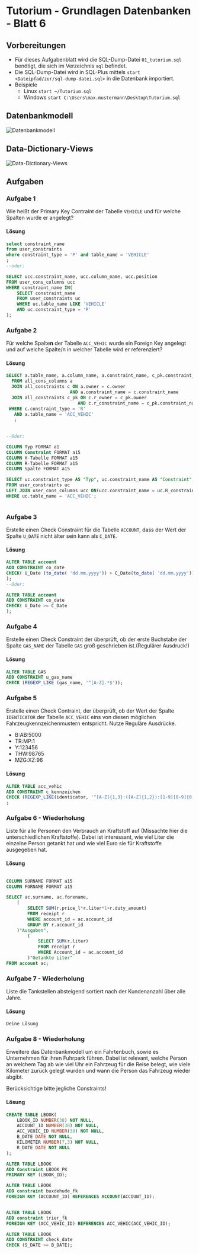 # Tutorium - Grundlagen Datenbanken - Blatt 6

## Vorbereitungen
* Für dieses Aufgabenblatt wird die SQL-Dump-Datei `01_tutorium.sql` benötigt, die sich im Verzeichnis `sql` befindet.
* Die SQL-Dump-Datei wird in SQL-Plus mittels `start <Dateipfad/zur/sql-dump-datei.sql>` in die Datenbank importiert.
* Beispiele
  * Linux `start ~/Tutorium.sql`
  * Windows `start C:\Users\max.mustermann\Desktop\Tutorium.sql`

## Datenbankmodell
![Datenbankmodell](./img/datamodler_schema.png)

## Data-Dictionary-Views
![Data-Dictionary-Views](./img/constraint_schema.png)

## Aufgaben

### Aufgabe 1
Wie heißt der Primary Key Contraint der Tabelle `VEHICLE` und für welche Spalten wurde er angelegt?

#### Lösung
```sql
select constraint_name
from user_constraints 
where constraint_type = 'P' and table_name = 'VEHICLE'
;
--oder:

SELECT ucc.constraint_name, ucc.column_name, ucc.position 
FROM user_cons_columns ucc
WHERE constraint_name IN(
	SELECT constraint_name
	FROM user_constraints uc
	WHERE uc.table_name LIKE 'VEHICLE'
	AND uc.constraint_type = 'P'
);
```

### Aufgabe 2
Für welche Spalte**n** der Tabelle `ACC_VEHIC` wurde ein Foreign Key angelegt und auf welche Spalte/n in welcher Tabelle wird er referenziert?

#### Lösung
```sql
SELECT a.table_name, a.column_name, a.constraint_name, c_pk.constraint_name 
  FROM all_cons_columns a
  JOIN all_constraints c ON a.owner = c.owner
                        AND a.constraint_name = c.constraint_name
  JOIN all_constraints c_pk ON c.r_owner = c_pk.owner
                           AND c.r_constraint_name = c_pk.constraint_name
 WHERE c.constraint_type = 'R'
   AND a.table_name = 'ACC_VEHIC'
   ;
   
   
--Oder:

COLUMN Typ FORMAT a1
COLUMN Constraint FORMAT a15
COLUMN H-Tabelle FORMAT a15
COLUMN R-Tabelle FORMAT a15
COLUMN Spalte FORMAT a15

SELECT uc.constraint_type AS "Typ", uc.comstraint_name AS "Constraint", uc.table_name AS "H-Tabelle", ucc.table_name AS"R-Tabelle", ucc.column_name "Spalte"
FROM user_constraints uc
LEFT JOIN user_cons_columns ucc ON(ucc.constraint_name = uc.R_constraint_name)
WHERE uc.table_name = 'ACC_VEHIC';   
   
```

### Aufgabe 3
Erstelle einen Check Constraint für die Tabelle `ACCOUNT`, dass der Wert der Spalte `U_DATE` nicht älter sein kann als `C_DATE`.

#### Lösung
```sql
ALTER TABLE account 
ADD CONSTRAINT co_date
CHECK( U_Date (to_date( 'dd.mm.yyyy')) > C_Date(to_date( 'dd.mm.yyyy'))
);
--Oder:

ALTER TABLE account 
ADD CONSTRAINT co_date
CHECK( U_Date >= C_Date
);

```

### Aufgabe 4
Erstelle einen Check Constraint der überprüft, ob der erste Buchstabe der Spalte `GAS_NAME` der Tabelle `GAS` groß geschrieben ist.(Regulärer Ausdruck!)

#### Lösung
```sql
ALTER TABLE GAS  
ADD CONSTRAINT u_gas_name
CHECK (REGEXP_LIKE (gas_name, '^[A-Z].*$'));

```

### Aufgabe 5
Erstelle einen Check Contraint, der überprüft, ob der Wert der Spalte `IDENTICATOR` der Tabelle `ACC_VEHIC` eins von diesen möglichen Fahrzeugkennzeichenmustern entspricht. Nutze Reguläre Ausdrücke.

+ B:AB:5000
+ TR:MP:1
+ Y:123456
+ THW:98765
+ MZG:XZ:96

#### Lösung
```sql
ALTER TABLE acc_vehic
ADD CONSTRAINT c_kennzeichen
CHECK (REGEXP_LIKE(identicator, '^[A-Z]{1,3}:([A-Z]{1,2}):[1-9][0-9]{0,3}|[1-9][0-9]{0,5}))$', 'c'))
;


```

### Aufgabe 6 - Wiederholung
Liste für alle Personen den Verbrauch an Kraftstoff auf (Missachte hier die unterschiedlichen Kraftstoffe). Dabei ist interessant, wie viel Liter die einzelne Person getankt hat und wie viel Euro sie für Kraftstoffe ausgegeben hat.

#### Lösung
```sql

COLUMN SURNAME FORMAT a15
COLUMN FORNAME FORMAT a15

SELECT ac.surname, ac.forename, 
	(
		SELECT SUM(r.price_l*r.liter*1+r.duty_amount)
		FROM receipt r
		WHERE account_id = ac.account_id
		GROUP BY r.account_id
	)"Ausgaben",
		(
			SELECT SUM(r.liter)
			FROM receipt r
			WHERE Account_id = ac.account_id
		)"Getankte Liter" 
FROM account ac;

```

### Aufgabe 7 - Wiederholung
Liste die Tankstellen absteigend sortiert nach der Kundenanzahl über alle Jahre.

#### Lösung
```sql
Deine Lösung
```

### Aufgabe 8 - Wiederholung
Erweitere das Datenbankmodell um ein Fahrtenbuch, sowie es Unternehmen für ihren Fuhrpark führen. Dabei ist relevant, welche Person an welchem Tag ab wie viel Uhr ein Fahrzeug für die Reise belegt, wie viele Kilometer zurück gelegt wurden und wann die Person das Fahrzeug wieder abgibt.

Berücksichtige bitte jegliche Constraints!

#### Lösung
```sql
CREATE TABLE LBOOK(
	LBOOK_ID NUMBER(38) NOT NULL,
	ACCOUNT_ID NUMBER(38) NOT NULL,
	ACC_VEHIC_ID NUMBER(38) NOT NULL,
	B_DATE DATE NOT NULL,
	KILOMETER NUMBER(7,3) NOT NULL,
	R_DATE DATE NOT NULL
);

ALTER TABLE LBOOK
ADD Constraint LBOOK_PK
PRIMARY KEY (LBOOK_ID);

ALTER TABLE LBOOK
ADD constraint buxdehude_fk
FOREIGN KEY (ACCOUNT_ID) REFERENCES ACCOUNT(ACCOUNT_ID);


ALTER TABLE LBOOK
ADD constraint trier_fk
FOREIGN KEY (ACC_VEHIC_ID) REFERENCES ACC_VEHIC(ACC_VEHIC_ID);

ALTER TABLE LBOOK
ADD CONSTRAINT check_date
CHECK (S_DATE >= B_DATE);

```






